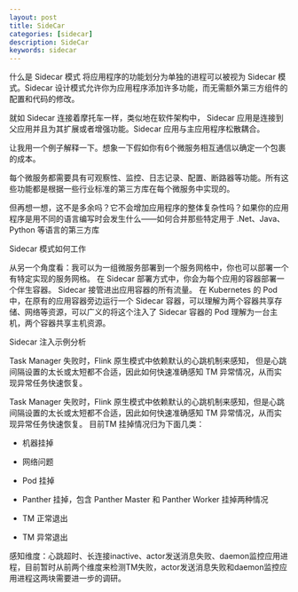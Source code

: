 ```yaml
---
layout: post
title: SideCar
categories: [sidecar]
description: SideCar
keywords: sidecar
---
```



什么是 Sidecar 模式
将应用程序的功能划分为单独的进程可以被视为 Sidecar 模式。Sidecar 设计模式允许你为应用程序添加许多功能，而无需额外第三方组件的配置和代码的修改。

就如 Sidecar 连接着摩托车一样，类似地在软件架构中， Sidecar 应用是连接到父应用并且为其扩展或者增强功能。Sidecar 应用与主应用程序松散耦合。

让我用一个例子解释一下。想象一下假如你有6个微服务相互通信以确定一个包裹的成本。

每个微服务都需要具有可观察性、监控、日志记录、配置、断路器等功能。所有这些功能都是根据一些行业标准的第三方库在每个微服务中实现的。

但再想一想，这不是多余吗？它不会增加应用程序的整体复杂性吗？如果你的应用程序是用不同的语言编写时会发生什么——如何合并那些特定用于 .Net、Java、Python 等语言的第三方库



Sidecar 模式如何工作

从另一个角度看：我可以为一组微服务部署到一个服务网格中，你也可以部署一个有特定实现的服务网格。
在 Sidecar 部署方式中，你会为每个应用的容器部署一个伴生容器。
Sidecar 接管进出应用容器的所有流量。
在 Kubernetes 的 Pod 中，在原有的应用容器旁边运行一个 Sidecar 容器，可以理解为两个容器共享存储、网络等资源，可以广义的将这个注入了 Sidecar 容器的 Pod 理解为一台主机，两个容器共享主机资源。


Sidecar 注入示例分析

Task Manager 失败时，Flink 原生模式中依赖默认的心跳机制来感知，
但是心跳间隔设置的太长或太短都不合适，因此如何快速准确感知 TM 异常情况，从而实现异常任务快速恢复。


Task Manager 失败时，Flink 原生模式中依赖默认的心跳机制来感知，但是心跳间隔设置的太长或太短都不合适，因此如何快速准确感知 TM 异常情况，从而实现异常任务快速恢复。
目前TM 挂掉情况归为下面几类：
* 机器挂掉

* 网络问题

* Pod 挂掉

* Panther 挂掉，包含 Panther Master 和 Panther Worker 挂掉两种情况

* TM 正常退出

* TM 异常退出

感知维度：心跳超时、长连接inactive、actor发送消息失败、daemon监控应用进程，目前暂时从前两个维度来检测TM失败，actor发送消息失败和daemon监控应用进程这两块需要进一步的调研。
 





